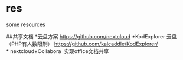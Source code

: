 # res
some resources

##共享文档
*云盘方案 https://github.com/nextcloud
*KodExplorer 云盘（PHP有人数限制） https://github.com/kalcaddle/KodExplorer/
* nextcloud+Collabora  实现office文档共享
